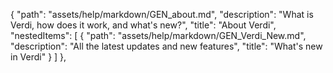 {
  "path": "assets/help/markdown/GEN_about.md",
  "description": "What is Verdi, how does it work, and what's new?",
  "title": "About Verdi",
  "nestedItems": [
{
  "path": "assets/help/markdown/GEN_Verdi_New.md",
  "description": "All the latest updates and new features",
  "title": "What's new in Verdi"
}
]
},
